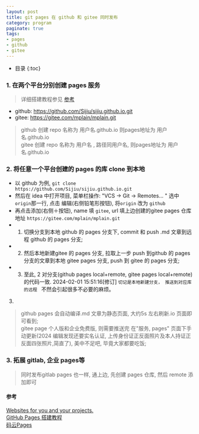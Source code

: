 ```yaml
---
layout: post
title: git pages 在 github 和 gitee 同时发布
category: program
paginate: true
tags:
- pages
- github
- gitee
---
```

* 目录
{:toc}

### 1. 在两个平台分别创建 pages 服务
> 详细搭建教程参见 [参考](#参考)  
* github: https://github.com/Sijiu/sijiu.github.io.git  
* gitee: https://gitee.com/mplain/mplain.git  
> github 创建 repo 名称为 用户名.github.io 则pages地址为 用户名.github.io  
> gitee 创建 repo 名称为 用户名 , 路径同用户名, 则pages地址为 用户名.github.io  

### 2. 将任意一个平台创建的 pages 的库 clone 到本地
- 以 github 为例, `git clone https://github.com/Sijiu/sijiu.github.io.git`  
- 然后在 idea 中打开项目, 菜单栏操作: "VCS -> Git -> Remotes... " 选中 `origin`那一行, 点击
编辑(右侧铅笔形按钮), 将`origin` 改为 `github`  
- 再点击添加(右侧＋按钮), name 填 `gitee`, url 填上边创建的gitee pages 仓库地址 `https://gitee.com/mplain/mplain.git`  
- 1. 切换分支到本地 github 的 pages 分支下, commit 和 push .md 文章到远程 github 的 pages 分支;  
- 2. 然后本地新建gitee 的 pages 分支, 拉取上一步 push 到github 的 pages 分支的文章到本地 gitee pages 分支, push 到 gitee 的 pages 分支;
- 3. 至此, 2 对分支(github pages local+remote, gitee pages local+remote) 的代码一致. 2024-02-01 15:51:16[修订]
`切记是本地新建分支， 推送到对应库的远程 ` 不然会引起很多不必要的麻烦。  
3. 
> github pages 会自动编译.md 文章为静态页面, 大约5s 左右刷新.io 页面即可看到;   
> gitee page 个人版和企业免费版, 则需要推送完 在"服务, pages" 页面下手动更新(2024 编辑发现还要实名认证, 上传身份证正反面照片及本人持证正反面四张照片,简直了), 美中不足吧, 毕竟大家都要吃饭;

### 3. 拓展 gitlab, 企业 pages等
> 同时发布gitlab pages 也一样, 通上边, 先创建 pages 仓库, 然后 remote 添加即可

#### 参考
[Websites for you and your projects.](https://pages.github.com/)  
[GitHub Pages 搭建教程](https://sspai.com/post/54608)  
[码云Pages](https://gitee.com/help/articles/4136)


